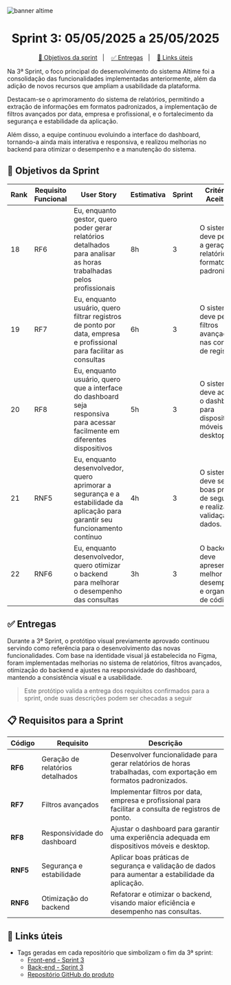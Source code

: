 ![banner altime](https://github.com/user-attachments/assets/cd7c1e07-758d-4f80-8358-d3b2fc26554f)

<div align="center">

</div>

<span id="topo">

<h1 align="center">Sprint 3: 05/05/2025 a 25/05/2025</h1>

<p align="center">
    <a href="#objetivos">🎯 Objetivos da sprint</a> &nbsp |&nbsp &nbsp
    <a href="#entregas">✅ Entregas</a> &nbsp |&nbsp &nbsp
    <a href="#links">🔗 Links úteis</a>
</p>

Na 3ª Sprint, o foco principal do desenvolvimento do sistema Altime foi a consolidação das funcionalidades implementadas anteriormente, além da adição de novos recursos que ampliam a usabilidade da plataforma.

Destacam-se o aprimoramento do sistema de relatórios, permitindo a extração de informações em formatos padronizados, a implementação de filtros avançados por data, empresa e profissional, e o fortalecimento da segurança e estabilidade da aplicação.

Além disso, a equipe continuou evoluindo a interface do dashboard, tornando-a ainda mais interativa e responsiva, e realizou melhorias no backend para otimizar o desempenho e a manutenção do sistema.

<span id="objetivos">

## 🎯 Objetivos da Sprint

| Rank | Requisito Funcional | User Story | Estimativa | Sprint | Critério de Aceitação |
|------|---------------------|------------|------------|--------|----------------------|
| 18   | RF6                 | Eu, enquanto gestor, quero poder gerar relatórios detalhados para analisar as horas trabalhadas pelos profissionais | 8h | 3 | O sistema deve permitir a geração de relatórios em formatos padronizados. |
| 19   | RF7                 | Eu, enquanto usuário, quero filtrar registros de ponto por data, empresa e profissional para facilitar as consultas | 6h | 3 | O sistema deve permitir filtros avançados nas consultas de registros. |
| 20   | RF8                 | Eu, enquanto usuário, quero que a interface do dashboard seja responsiva para acessar facilmente em diferentes dispositivos | 5h | 3 | O sistema deve adaptar o dashboard para dispositivos móveis e desktop. |
| 21   | RNF5                | Eu, enquanto desenvolvedor, quero aprimorar a segurança e a estabilidade da aplicação para garantir seu funcionamento contínuo | 4h | 3 | O sistema deve seguir boas práticas de segurança e realizar validação de dados. |
| 22   | RNF6                | Eu, enquanto desenvolvedor, quero otimizar o backend para melhorar o desempenho das consultas | 3h | 3 | O backend deve apresentar melhor desempenho e organização de código. |

<span id="entregas">

## ✅ Entregas

Durante a 3ª Sprint, o protótipo visual previamente aprovado continuou servindo como referência para o desenvolvimento das novas funcionalidades. Com base na identidade visual já estabelecida no Figma, foram implementadas melhorias no sistema de relatórios, filtros avançados, otimização do backend e ajustes na responsividade do dashboard, mantendo a consistência visual e a usabilidade.

> Este protótipo valida a entrega dos requisitos confirmados para a sprint, onde suas descrições podem ser checadas a seguir

<span id="requisitos">

## 📋 Requisitos para a Sprint

| Código   | Requisito                                           | Descrição |
|----------|----------------------------------------------------|-----------|
| **RF6**  | Geração de relatórios detalhados                   | Desenvolver funcionalidade para gerar relatórios de horas trabalhadas, com exportação em formatos padronizados. |
| **RF7**  | Filtros avançados                                   | Implementar filtros por data, empresa e profissional para facilitar a consulta de registros de ponto. |
| **RF8**  | Responsividade do dashboard                         | Ajustar o dashboard para garantir uma experiência adequada em dispositivos móveis e desktop. |
| **RNF5** | Segurança e estabilidade                            | Aplicar boas práticas de segurança e validação de dados para aumentar a estabilidade da aplicação. |
| **RNF6** | Otimização do backend                               | Refatorar e otimizar o backend, visando maior eficiência e desempenho nas consultas. |

<span id="links">

## 🔗 Links úteis

- Tags geradas em cada repositório que simbolizam o fim da 3ª sprint:
  - [Front-end - Sprint 3](https://github.com/DenariusData/DenariusData-Front/tree/Sprint-3)
  - [Back-end - Sprint 3](https://github.com/DenariusData/DenariusData-Back/tree/Sprint-3)
  - [Repositório GitHub do produto](https://github.com/DenariusData/API-3SEM)
